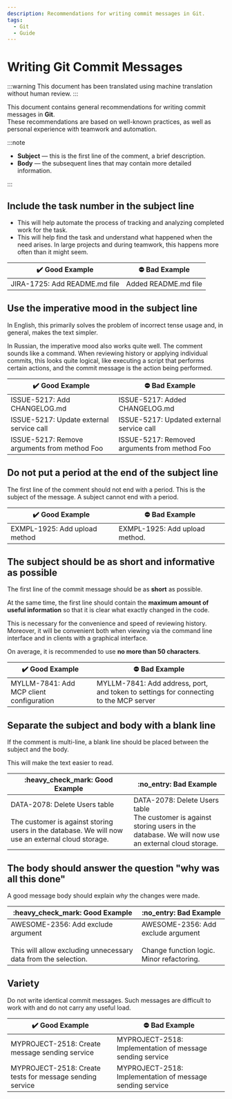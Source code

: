 ```yaml
---
description: Recommendations for writing commit messages in Git.
tags:
  - Git
  - Guide
---
```


# Writing Git Commit Messages

:::warning
This document has been translated using machine translation without human review.
:::

This document contains general recommendations for writing commit messages in **Git**.  
These recommendations are based on well-known practices, as well as personal experience with teamwork and automation.

:::note

* **Subject** — this is the first line of the comment, a brief description.
* **Body** — the subsequent lines that may contain more detailed information.

:::

## Include the task number in the subject line

* This will help automate the process of tracking and analyzing completed work for the task.
* This will help find the task and understand what happened when the need arises. In large projects and during teamwork, this happens more often than it might seem.

| :heavy_check_mark: Good Example  | :no_entry: Bad Example |
|------------------------------------|--------------------------|
| JIRA-1725: Add README.md file | Added README.md file   |

## Use the imperative mood in the subject line

In English, this primarily solves the problem of incorrect tense usage and, in general, makes the text simpler.

In Russian, the imperative mood also works quite well. The comment sounds like a command. When reviewing history or applying individual commits, this looks quite logical, like executing a script that performs certain actions, and the commit message is the action being performed.

| :heavy_check_mark: Good Example           | :no_entry: Bad Example                  |
|---------------------------------------------|-------------------------------------------|
| ISSUE-5217: Add CHANGELOG.md                 | ISSUE-5217: Added CHANGELOG.md             |
| ISSUE-5217: Update external service call  | ISSUE-5217: Updated external service call |
| ISSUE-5217: Remove arguments from method Foo  | ISSUE-5217: Removed arguments from method Foo |

## Do not put a period at the end of the subject line

The first line of the comment should not end with a period. This is the subject of the message. A subject cannot end with a period.

| :heavy_check_mark: Good Example           | :no_entry: Bad Example                  |
|---------------------------------------------|-------------------------------------------|
| EXMPL-1925: Add upload method         | EXMPL-1925: Add upload method.      |

## The subject should be as short and informative as possible

The first line of the commit message should be as **short** as possible.

At the same time, the first line should contain the **maximum amount of useful information** so that it is clear what exactly changed in the code.

This is necessary for the convenience and speed of reviewing history. Moreover, it will be convenient both when viewing via the command line interface and in clients with a graphical interface.

On average, it is recommended to use **no more than 50 characters**.

| :heavy_check_mark: Good Example             | :no_entry: Bad Example                                                           |
|-----------------------------------------------|------------------------------------------------------------------------------------|
| MYLLM-7841: Add MCP client configuration | MYLLM-7841: Add address, port, and token to settings for connecting to the MCP server |

## Separate the subject and body with a blank line

If the comment is multi-line, a blank line should be placed between the subject and the body.

This will make the text easier to read.

<table>
  <thead>
    <tr>
      <th>:heavy_check_mark: Good Example</th>
      <th>:no_entry: Bad Example</th>
    </tr>
  </thead>
  <tbody>
    <tr>
      <td>DATA-2078: Delete Users table<br /><br />
      The customer is against storing users in the database. We will now use an external cloud storage.</td>
      <td>DATA-2078: Delete Users table<br />
      The customer is against storing users in the database. We will now use an external cloud storage.</td>
    </tr>
  </tbody>
</table>

## The body should answer the question "why was all this done"

A good message body should explain *why* the changes were made.

<table>
  <thead>
    <tr>
      <th>:heavy_check_mark: Good Example</th>
      <th>:no_entry: Bad Example</th>
    </tr>
  </thead>
  <tbody>
    <tr>
      <td>AWESOME-2356: Add exclude argument<br /><br />
      This will allow excluding unnecessary data from the selection.</td>
      <td>AWESOME-2356: Add exclude argument<br /><br />
      Change function logic. Minor refactoring.</td>
    </tr>
  </tbody>
</table>

## Variety

Do not write identical commit messages. Such messages are difficult to work with and do not carry any useful load.

| :heavy_check_mark: Good Example                            | :no_entry: Bad Example                              |
|--------------------------------------------------------------|-------------------------------------------------------|
| MYPROJECT-2518: Create message sending service            | MYPROJECT-2518: Implementation of message sending service |
| MYPROJECT-2518: Create tests for message sending service | MYPROJECT-2518: Implementation of message sending service |
